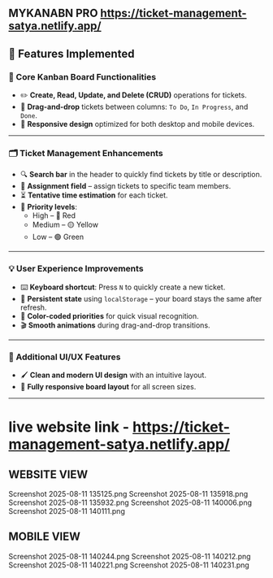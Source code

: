 ## MYKANABN PRO https://ticket-management-satya.netlify.app/
## 🚀 Features Implemented

### 📌 Core Kanban Board Functionalities
- ✏️ **Create, Read, Update, and Delete (CRUD)** operations for tickets.
- 🔄 **Drag-and-drop** tickets between columns: `To Do`, `In Progress`, and `Done`.
- 📱 **Responsive design** optimized for both desktop and mobile devices.

---

### 🗂 Ticket Management Enhancements
- 🔍 **Search bar** in the header to quickly find tickets by title or description.
- 👤 **Assignment field** – assign tickets to specific team members.
- ⏳ **Tentative time estimation** for each ticket.
- 🎯 **Priority levels**:
  - High – 🔴 Red
  - Medium – 🟡 Yellow
  - Low – 🟢 Green

---

### 💡 User Experience Improvements
- ⌨️ **Keyboard shortcut**: Press `N` to quickly create a new ticket.
- 💾 **Persistent state** using `localStorage` – your board stays the same after refresh.
- 🌈 **Color-coded priorities** for quick visual recognition.
- 🎬 **Smooth animations** during drag-and-drop transitions.

---

### 🎨 Additional UI/UX Features
- 🖌 **Clean and modern UI design** with an intuitive layout.
- 📐 **Fully responsive board layout** for all screen sizes.

---

# live website link - https://ticket-management-satya.netlify.app/

## WEBSITE VIEW
Screenshot 2025-08-11 135125.png
Screenshot 2025-08-11 135918.png
Screenshot 2025-08-11 135932.png
Screenshot 2025-08-11 140006.png
Screenshot 2025-08-11 140111.png
##

## MOBILE VIEW
Screenshot 2025-08-11 140244.png
Screenshot 2025-08-11 140212.png
Screenshot 2025-08-11 140221.png
Screenshot 2025-08-11 140231.png

